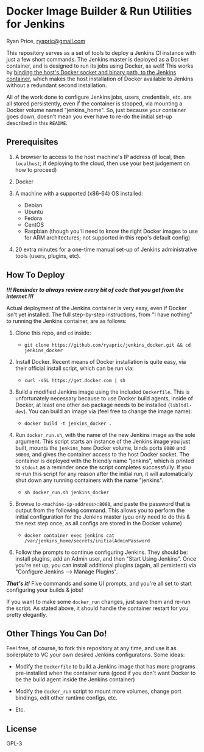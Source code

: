 Docker Image Builder & Run Utilities for Jenkins
================================================
Ryan Price, <ryapric@gmail.com>

This repository serves as a set of tools to deploy a Jenkins CI instance with
just a few short commands. The Jenkins master is deployed as a Docker container,
and is designed to run its jobs using Docker, as well! This works by [binding
the host's Docker socket and binary path, to the Jenkins
container](https://forums.docker.com/t/using-docker-in-a-dockerized-jenkins-container/322),
which makes the host installation of Docker available to Jenkins without a
redundant second installation.

All of the work done to configure Jenkins jobs, users, credentials, etc. are all
stored persistently, even if the container is stopped, via mounting a Docker
volume named "jenkins_home". So, just because your container goes down, doesn't
mean you ever have to re-do the initial set-up described in this `README`.

Prerequisites
-------------

1. A browser to access to the host machine's IP address (if local, then
`localhost`; if deploying to the cloud, then use your best judgement on how to
proceed)

1. Docker

1. A machine with a supported (x86-64) OS installed:
    - Debian
    - Ubuntu
    - Fedora
    - CentOS
    - Raspbian (though you'll need to know the right Docker images to use for
    ARM architectures; not supported in this repo's default config)

1. 20 extra minutes for a one-time manual set-up of Jenkins administrative tools
(users, plugins, etc).

How To Deploy
-------------

_**!!! Reminder to always review every bit of code that you get from the internet !!!**_

Actual deployment of the Jenkins container is very easy, even if Docker isn't
yet installed. The full step-by-step instructions, from "I have nothing" to
running the Jenkins container, are as follows:

1. Clone this repo, and `cd` inside:
    - `git clone https://github.com/ryapric/jenkins_docker.git && cd jenkins_docker`

1. Install Docker. Recent means of Docker installation is quite easy, via their
official install script, which can be run via:
    - `curl -sSL https://get.docker.com | sh`

1. Build a modified Jenkins image using the included `Dockerfile`. This is
unfortunately necessary because to use Docker build agents, inside of Docker, at
least one other `deb` package needs to be installed (`libltdl-dev`). You can
build an image via (feel free to change the image name):
    - `docker build -t jenkins_docker .`

1. Run `docker_run.sh`, with the name of the new Jenkins image as the sole
argument. This script starts an instance of the Jenkins image you just built,
mounts the `jenkins_home` Docker volume, binds ports `8080` and `50000`, and
gives the container access to the host Docker socket. The container is deployed
with the friendly name "jenkins", which is printed to `stdout` as a reminder
once the script completes successfully. If you re-run this script for any reason
after the initial run, it will automatically shut down any running containers
with the name "jenkins".
    - `sh docker_run.sh jenkins_docker`

1. Browse to `<machine-ip-address>:8080`, and paste the password that is output
from the following command. This allows you to perform the initial configuration
for the Jenkins master (you only need to do this & the next step once, as all
configs are stored in the Docker volume)
    - `docker container exec jenkins cat /var/jenkins_home/secrets/initialAdminPassword`

1. Follow the prompts to continue configuring Jenkins. They should be: install
plugins, add an Admin user, and then "Start Using Jenkins". Once you're set up,
you can install additional plugins (again, all persistent) via "Configure
Jenkins --> Manage Plugins".

_**That's it!**_ Five commands and some UI prompts, and you're all set to start
configuring your builds & jobs!

If you want to make some `docker_run` changes, just save them and re-run the
script. As stated above, it should handle the container restart for you pretty
elegantly.

Other Things You Can Do!
-----------------------

Feel free, of course, to fork this repository at any time, and use it as
boilerplate to VC your own desired Jenkins configuratons. Some ideas:

- Modify the `Dockerfile` to build a Jenkins image that has more programs
pre-installed when the container runs (good if you don't want Docker to be the
build agent inside the Jenkins container)

- Modify the `docker_run` script to mount more volumes, change port bindings,
edit other runtime configs, etc.

- Etc.

License
-------

GPL-3
